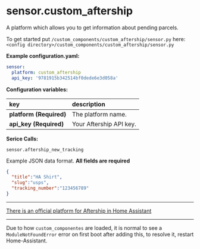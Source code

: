 # sensor.custom_aftership

A platform which allows you to get information about pending parcels.
  
To get started put `/custom_components/custom_aftership/sensor.py` here:  
`<config directory>/custom_components/custom_aftership/sensor.py`  
  
**Example configuration.yaml:**

```yaml
sensor:
  platform: custom_aftership
  api_key: '9781915b342514bf0dede6e3d058a'
```

**Configuration variables:**  
  
key | description  
:--- | :---  
**platform (Required)** | The platform name.  
**api_key (Required)** | Your Aftership API key.

**Serice Calls:**

`sensor.aftership_new_tracking`

Example JSON data format. **All fields are required**

```json
{
  "title":"HA Shirt",
  "slug":"usps",
  "tracking_number":"123456789"
}
```

***

[There is an official platform for Aftership in Home Assistant](https://www.home-assistant.io/components/sensor.aftership/)

***

Due to how `custom_componentes` are loaded, it is normal to see a `ModuleNotFoundError` error on first boot after adding this, to resolve it, restart Home-Assistant.
